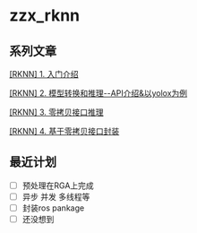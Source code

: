 # zzx_rknn

## 系列文章

[[RKNN] 1. 入门介绍](https://blog.csdn.net/weixin_43337573/article/details/131583493)

[[RKNN] 2. 模型转换和推理--API介绍&以yolox为例](https://blog.csdn.net/weixin_43337573/article/details/131624391)

[[RKNN] 3. 零拷贝接口推理](https://blog.csdn.net/weixin_43337573/article/details/131817935)

[[RKNN] 4. 基于零拷贝接口封装](https://blog.csdn.net/weixin_43337573/article/details/131836501)

## 最近计划

 - [ ] 预处理在RGA上完成
 - [ ] 异步 并发 多线程等
 - [ ] 封装ros pankage
 - [ ] 还没想到